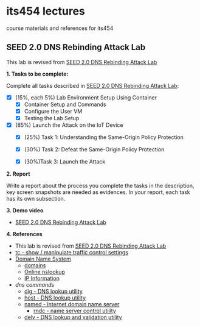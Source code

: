 # its454 lectures

course materials and references for its454

## SEED 2.0 DNS Rebinding Attack Lab

This lab is revised from [SEED 2.0 DNS Rebinding Attack Lab](https://seedsecuritylabs.org/Labs_20.04/Networking/DNS/DNS_Rebinding/)

**1. Tasks to be complete:**

Complete all tasks described in [SEED 2.0 DNS Rebinding Attack Lab](./refs/DNSRebinding.pdf):

- [x] (15%, each 5%) Lab Environment Setup Using Container
  - [x] Container Setup and Commands
  - [x] Configure the User VM
  - [x] Testing the Lab Setup
- [x] (85%)  Launch the Attack on the IoT Device
  - [x]  (25%) Task 1: Understanding the Same-Origin Policy Protection
  - [x]  (30%) Task 2: Defeat the Same-Origin Policy Protection
  - [x]  (30%)Task 3: Launch the Attack


**2. Report**

Write a report about the process you complete the tasks in the description, key screen snapshots are needed as evidences. In your report, each task has its own subsection.


**3. Demo video**
* [SEED 2.0 DNS Rebinding Attack Lab]()

**4. References**
* This lab is revised from [SEED 2.0 DNS Rebinding Attack Lab](https://seedsecuritylabs.org/Labs_20.04/Networking/DNS/DNS_Rebinding/)
* [tc - show / manipulate traffic control settings](https://man7.org/linux/man-pages/man8/tc.8.html)
* [Domain Name System](https://en.wikipedia.org/wiki/Domain_Name_System)
  * [domains](https://support.google.com/a/topic/3540977)
  * [Online nslookup](https://www.nslookup.io/)
  * [IP Information](https://ipinfo.io/)
* _dns commands_
  * [dig - DNS lookup utility](http://manpages.ubuntu.com/manpages/focal/man1/dig.1.html)
  * [host - DNS lookup utility](http://manpages.ubuntu.com/manpages/focal/man1/host.1.html)
  * [named - Internet domain name server](http://manpages.ubuntu.com/manpages/focal/man8/named.8.html)
    * [rndc - name server control utility](http://manpages.ubuntu.com/manpages/focal/en/man8/rndc.8.html)
  * [delv - DNS lookup and validation utility](http://manpages.ubuntu.com/manpages/focal/man1/delv.1.html)
